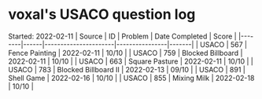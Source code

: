 # voxal's USACO question log
Started: 2022-02-11
| Source |  ID  |       Problem        | Date Completed | Score |
|--------|------|----------------------|----------------|-------|
| USACO  | 567  | Fence Painting       |   2022-02-11   | 10/10 |
| USACO  | 759  | Blocked Billboard    |   2022-02-11   | 10/10 |
| USACO  | 663  | Square Pasture       |   2022-02-11   | 10/10 |
| USACO  | 783  | Blocked Billboard II |   2022-02-13   | 09/10 |
| USACO  | 891  | Shell Game           |   2022-02-16   | 10/10 |
| USACO  | 855  | Mixing Milk          |   2022-02-18   | 10/10 |